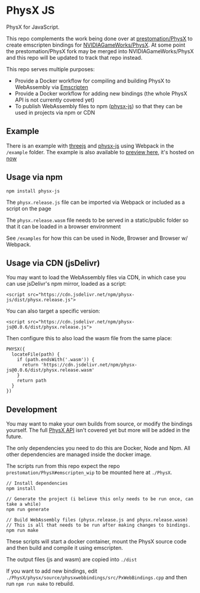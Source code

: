 # PhysX JS

PhysX for JavaScript.

This repo complements the work being done over at [prestomation/PhysX](https://github.com/prestomation/PhysX) to create emscripten bindings for [NVIDIAGameWorks/PhysX](https://github.com/NVIDIAGameWorks/PhysX). 
At some point the prestomation/PhysX fork may be merged into NVIDIAGameWorks/PhysX and this repo will be updated to track that repo instead.

This repo serves multiple purposes:

- Provide a Docker workflow for compiling and building PhysX to WebAssembly via [Emscripten](https://emscripten.org)
- Provide a Docker workflow for adding new bindings (the whole PhysX API is not currently covered yet)
- To publish WebAssembly files to npm ([physx-js](https://www.npmjs.com/package/physx-js)) so that they can be used in projects via npm or CDN

## Example

There is an example with [threejs](https://threejs.org/) and [physx-js](https://www.npmjs.com/package/physx-js) using Webpack in the `/example` folder.
The example is also available to [preview here](https://physx-js-example.deminetix.now.sh), it's hosted on [now](https://zeit.co/)

## Usage via npm

```
npm install physx-js
```

The `physx.release.js` file can be imported via Webpack or included as a script on the page

The `physx.release.wasm` file needs to be served in a static/public folder so that it can be loaded in a browser environment

See `/examples` for how this can be used in Node, Browser and Browser w/ Webpack.

## Usage via CDN (jsDelivr)

You may want to load the WebAssembly files via CDN, in which case you can use jsDelivr's npm mirror, loaded as a script:

```
<script src="https://cdn.jsdelivr.net/npm/physx-js/dist/physx.release.js">
```

You can also target a specific version:

```
<script src="https://cdn.jsdelivr.net/npm/physx-js@0.0.6/dist/physx.release.js">
```

Then configure this to also load the wasm file from the same place:

```
PHYSX({
  locateFile(path) {
    if (path.endsWith('.wasm')) {
      return 'https://cdn.jsdelivr.net/npm/physx-js@0.0.6/dist/physx.release.wasm'
    }
    return path
  }
})

```

## Development

You may want to make your own builds from source, or modify the bindings yourself. The full [PhysX API](https://gameworksdocs.nvidia.com/PhysX/4.1/documentation/physxapi/files/index.html) isn't covered yet but more will be added in the future.

The only dependencies you need to do this are Docker, Node and Npm. All other dependencies are managed inside the docker image.

The scripts run from this repo expect the repo `prestomation/PhysX#emscripten_wip` to be mounted here at `./PhysX`.

```
// Install dependencies
npm install

// Generate the project (i believe this only needs to be run once, can take a while)
npm run generate

// Build WebAssembly files (physx.release.js and physx.release.wasm)
// This is all that needs to be run after making changes to bindings.
npm run make
```

These scripts will start a docker container, mount the PhysX source code and then build and compile it using emscripten.

The output files (js and wasm) are copied into `./dist`

If you want to add new bindings, edit `./PhysX/physx/source/physxwebbindings/src/PxWebBindings.cpp` and then run `npm run make` to rebuild.
